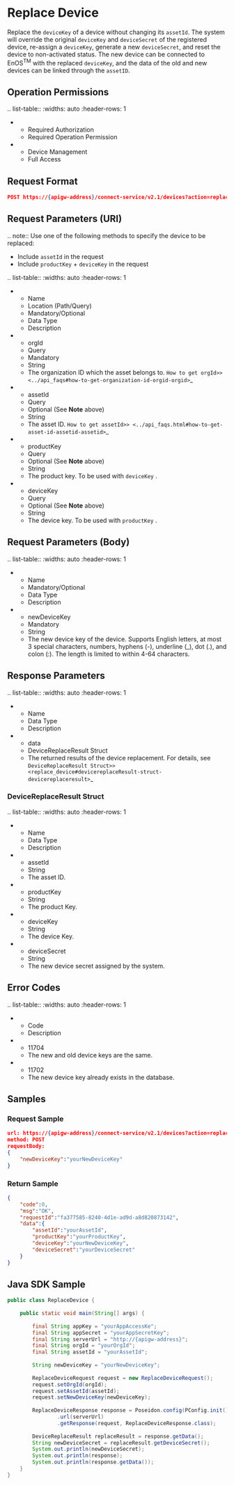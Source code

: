 # Replace Device

Replace the ``deviceKey`` of a device without changing its ``assetId``. The system will override the original ``deviceKey`` and ``deviceSecret`` of the registered device, re-assign a ``deviceKey``, generate a new ``deviceSecret``, and reset the device to non-activated status. The new device can be connected to EnOS<sup>TM</sup> with the replaced ``deviceKey``, and the data of the old and new devices can be linked through the ``assetID``.

## Operation Permissions

.. list-table::
   :widths: auto
   :header-rows: 1

   * - Required Authorization
     - Required Operation Permission
   * - Device Management
     - Full Access

## Request Format

```json
POST https://{apigw-address}/connect-service/v2.1/devices?action=replaceDevice
```

## Request Parameters (URI)


.. note:: Use one of the following methods to specify the device to be replaced:

   - Include ``assetId`` in the request
   - Include ``productKey`` + ``deviceKey`` in the request


.. list-table::
   :widths: auto
   :header-rows: 1

   * - Name
     - Location (Path/Query)
     - Mandatory/Optional
     - Data Type
     - Description
   * - orgId
     - Query
     - Mandatory
     - String
     - The organization ID which the asset belongs to. `How to get orgId>> <../api_faqs#how-to-get-organization-id-orgid-orgid>`_
   * - assetId
     - Query
     - Optional (See **Note** above)
     - String
     - The asset ID. `How to get assetId>> <../api_faqs.html#how-to-get-asset-id-assetid-assetid>`_
   * - productKey
     - Query
     - Optional (See **Note** above)
     - String
     - The product key.  To be used with ``deviceKey`` .
   * - deviceKey
     - Query
     - Optional (See **Note** above)
     - String
     - The device key. To be used with ``productKey`` .



## Request Parameters (Body)

.. list-table::
   :widths: auto
   :header-rows: 1

   * - Name
     - Mandatory/Optional
     - Data Type
     - Description
   * - newDeviceKey
     - Mandatory
     - String
     - The new device key of the device. Supports English letters, at most 3 special characters, numbers, hyphens (-), underline (_), dot (.), and colon (:). The length is limited to within 4-64 characters.



## Response Parameters

.. list-table::
   :widths: auto
   :header-rows: 1

   * - Name
     - Data Type
     - Description
   * - data
     - DeviceReplaceResult Struct
     - The returned results of the device replacement. For details, see `DeviceReplaceResult Struct>> <replace_device#devicereplaceResult-struct-devicereplaceresult>`_




### DeviceReplaceResult Struct <devicereplaceresult>

.. list-table::
   :widths: auto
   :header-rows: 1

   * - Name
     - Data Type
     - Description
   * - assetId
     - String
     - The asset ID.
   * - productKey
     - String
     - The product Key.
   * - deviceKey
     - String
     - The device Key.
   * - deviceSecret 
     - String
     - The new device secret assigned by the system.




## Error Codes

.. list-table::
   :widths: auto
   :header-rows: 1

   * - Code 
     - Description
   * - 11704 
     - The new and old device keys are the same.
   * - 11702
     - The new device key already exists in the database.




## Samples

### Request Sample

```json
url: https://{apigw-address}/connect-service/v2.1/devices?action=replaceDevice
method: POST
requestBody:
{
    "newDeviceKey":"yourNewDeviceKey"
}
```

### Return Sample

```json
{
    "code":0,
    "msg":"OK",
    "requestId":"fa377585-8240-4d1e-ad9d-a8d820873142",
    "data":{
        "assetId":"yourAssetId",
        "productKey":"yourProductKey",
        "deviceKey":"yourNewDeviceKey",
        "deviceSecret":"yourDeviceSecret"
    }
}
```

## Java SDK Sample

```java
public class ReplaceDevice {
 
    public static void main(String[] args) {
 
        final String appKey = "yourAppAccessKe";
        final String appSecret = "yourAppSecretKey";
        final String serverUrl = "http://{apigw-address}";
        final String orgId = "yourOrgId";
        final String assetId = "yourAssetId";
 
        String newDeviceKey = "yourNewDeviceKey";
 
        ReplaceDeviceRequest request = new ReplaceDeviceRequest();
        request.setOrgId(orgId);
        request.setAssetId(assetId);
        request.setNewDeviceKey(newDeviceKey);
 
        ReplaceDeviceResponse response = Poseidon.config(PConfig.init().appKey(appKey).appSecret(appSecret).debug())
                .url(serverUrl)
                .getResponse(request, ReplaceDeviceResponse.class);
 
        DeviceReplaceResult replaceResult = response.getData();
        String newDeviceSecret = replaceResult.getDeviceSecret();
        System.out.println(newDeviceSecret);
        System.out.println(response);
        System.out.println(response.getData()); 
    } 
}
```
